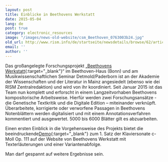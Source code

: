 ```yaml
---
layout: post
title: Einblicke in Beethovens Werkstatt
date: 2015-05-04
lang: de
post: true
category: electronic_resources
image: "/images/news-old-website/csm_Beethoven_0763003b24.jpg"
old_url: http://www.rism.info/de/startseite/newsdetails/browse/62/article/64/a-peek-inside-beethovens-workshop.html
email: ''
author: ''
---
```



Das großangelegte Forschungsprojekt „[Beethovens Werkstatt](http://beethovens-werkstatt.de/){:target="_blank"}“ im Beethoven-Haus (Bonn) und am Musikwissenschaftlichen Seminar Detmold/Paderborn ist an der Akademie der Wissenschaften und der Literatur in Mainz angesiedelt (ebenso wie dei RISM Zentralredaktion) und wird von ihr koordiniert. Seit Januar 2015 ist das Team nun komplett und erforscht in einem Langzeitvorhaben Beethovens kompositorische Arbeitsweise. Hierfür werden zwei Forschungsansätze - die Genetische Textkritik und die Digitale Edition – miteinander verknüpft. Überarbeitete, korrigierte oder verworfene Passagen in Beethovens Notenblättern werden digitalisiert und mit einem Annotationsverfahren kommentiert und ausgewertet. 5000 bis 6000 Blätter gilt es abzuarbeiten.

Einen ersten Einblick in die Vorgehensweise des Projekts bietet die beeindruckende[Demo](http://beethovens-werkstatt.de/demo/index.html){:target="_blank"} zum 1. Satz der Klaviersonate c-Moll Op. 111 auf der Website von Beethovens Werkstatt mit Texterläuterungen und einer Variantenabfolge.

Man darf gespannt auf weitere Ergebnisse sein.

<script type="text/javascript">var switchTo5x=true;</script><script type="text/javascript" src="http://w.sharethis.com/button/buttons.js"></script><script type="text/javascript">stLight.options({publisher: "9b601438-1ce1-49d8-bfd7-9cff5df54c17", doNotHash: false, doNotCopy: false, hashAddressBar: false});</script>